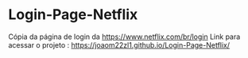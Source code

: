 # Login-Page-Netflix
Cópia da página de login da https://www.netflix.com/br/login
Link para acessar o projeto : https://joaom22zl1.github.io/Login-Page-Netflix/
